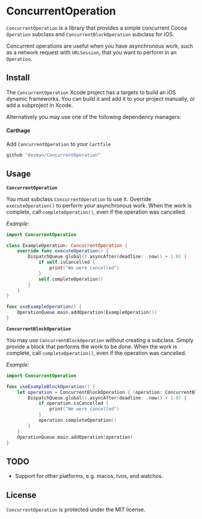 # ConcurrentOperation

`ConcurrentOperation` is a library that provides a simple concurrent
Cocoa `Operation` subclass and `ConcurrentBlockOperation` subclass for
iOS.

Concurrent operations are useful when you have asynchronous work, such
as a network request with `URLSession`, that you want to perform in an
`Operation`.

## Install

The `ConcurrentOperation` Xcode project has a targets to build an iOS
dynamic frameworks. You can build it and add it to your project
manually, or add a subproject in Xcode.

Alternatively you may use one of the following dependency managers:

#### Carthage

Add `ConcurrentOperation` to your `Cartfile`

```ruby
github "dexman/ConcurrentOperation"
```

## Usage

**`ConcurrentOperation`**

You must subclass `ConcurrentOperation` to use it. Override
`executeOperation()` to perform your asynchronous work. When the work
is complete, call `completeOperation()`, even if the operation was
cancelled.

*Example:*

```swift
import ConcurrentOperation

class ExampleOperation: ConcurrentOperation {
    override func executeOperation() {
        DispatchQueue.global().asyncAfter(deadline: .now() + 1.0) {
		    if self.isCancelled {
			    print("We were cancelled")
			}
            self.completeOperation()
        }
	}
}

func useExampleOperation() {
    OperationQueue.main.addOperation(ExampleOperation())
}
```


**`ConcurrentBlockOperation`**

You may use `ConcurrentBlockOperation` without creating a
subclass. Simply provide a block that performs the work to be
done. When the work is complete, call `completeOperation()`, even if
the operation was cancelled.

*Example:*

```swift
import ConcurrentOperation

func useExampleBlockOperation() {
    let operation = ConcurrentBlockOperation { (operation: ConcurrentBlockOperation) in
        DispatchQueue.global().asyncAfter(deadline: .now() + 1.0) {
		    if operation.isCancelled {
			    print("We were cancelled")
			}
            operation.completeOperation()
        }
	}
    OperationQueue.main.addOperation(operation)
}
```

## TODO

- Support for other platforms, e.g. macos, tvos, and watchos.

## License

`ConcurrentOperation` is protected under the MIT license.
